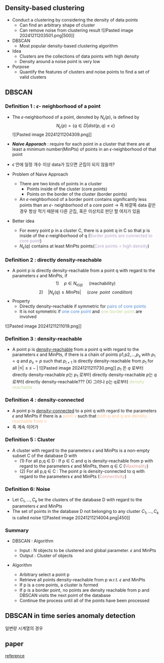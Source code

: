 ## Density-based clustering
- Conduct a clustering by considering the density of data points
	- Can find an arbitrary shape of cluster
	- Can remove noise from clustering result 
![[Pasted image 20241211203501.png|500]]
- DBSCAN
	- Most popular density-based clustering algorithm
- Idea
	- Clusters are the collections of data points with high density
	- Density around a noise point is very low
- Purpose
	- Quantify the features of clusters and noise points to find a set of valid clusters

## DBSCAN
### Definition 1 : $\epsilon$- neighborhood of a point
- The $\epsilon$-neighborhood of a point, denoted by $N_{\epsilon}(p)$, is defined by
$$N_{\epsilon}(p) = \{q\in D | dist(p,q) \leq \epsilon \}$$
![[Pasted image 20241211204309.png]]
- ***Naive Apporach*** : require for each point in a cluster that there are at least a minimum
  number(MinPts) of points in an $\epsilon$-neighborhood of that point 
- $\epsilon$ 안에 일정 개수 이상 data가 있으면 군집이 되지 않을까?

- Problem of Naive Approach
	- There are two kinds of points in a cluster
		- Points inside of the cluster (core points)
		- Points on the border of the cluster (border points)
	- An $\epsilon$-neighborhood of a border point contains significantly less points than an 
	  $\epsilon$- neighborhood of a core point
->  즉 바깥쪽 data 같은 경우 항상 적기 때문에 다른 군집, 혹은 이상치로 판단 할 여지가 있음 
 
- Better idea
	- For every point p in a cluster C, there is a point q in C so that p is inside of the $\epsilon$-neighborhood of q (<font color="#b2a2c7">Border points are connected to core point</font>)
	- $N_{\epsilon}(q)$ contains at least MinPts points(<font color="#b2a2c7">Core points = high density</font>)

### Definition 2 : directly density-reachable
- A point p is directly density-reachable from a point q with regard to the parameters $\epsilon$ and MinPts, if 
$$1) \quad p \in N_{\epsilon(q)} \;\quad (\text{reachability})$$
$$2) \quad |N_{\epsilon}(q) \geq MinPts | \;\quad (core \;\; point\;\; condiiton)$$
- Property
	- Directly density-reachable if symmetric for <font color="#548dd4">pairs of core points</font>
	- It is not symmetric if <font color="#548dd4">one core point</font> and <font color="#c3d69b">one border point</font> are involved

![[Pasted image 20241211211019.png]]


### Definition 3 : density-reachable
- A point p is <u>density-reachable</u> from a point q with regard to the parameters $\epsilon$ and MinPts, if there is a chain of points p1,p2,...,$p_{s}$ with $p_1 = q$ and $p_s = p$ such that $p_{i+1}$ is directly density-reachable from $p_1$ for all $| \leq | \leq s-|$ 
![[Pasted image 20241211211730.png]]
$p_1$ 은 $q$ 로부터 directly density-reachable
$p$는 $p_1$ 로부터 directly density-reachable
$p$는 $q$로부터 directly density-reachable??? (X) 그러나 p는 q로부터<font color="#c3d69b"> density reachable</font>

### Definition 4 : density-connected 

- A point p is <u>density-connected</u> to a pint q with regard to the parameters $\epsilon$ and MinPts
  if there is a <font color="#fac08f">point v</font> such that <font color="#fac08f">both p and q are density-reachable from v</font>
- 즉 계속 이어가

### Definition 5 : Cluster

- A cluster with regard to the parameters $\epsilon$ and MinPts is a non-empty subset C of the database D with 
	- (1) For all p,q $\in$ D : If p $\in$ C and q is density-reachable from p with regard to the parameters $\epsilon$ and MinPts, them q $\in$ C (<font color="#d99694">Maximality</font>)
	- (2) For all p,q $\in$ C : The point p is density-connected to q with regard to the parameters $\epsilon$ and MinPts (<font color="#d99694">Connectivity</font>)

### Definition 6: Noise
- Let $C_1,...,C_k$ be the clusters of the database D with regard to the parameters $\epsilon$ and MinPts
- The set of points in the database D not belonging to any cluster $C_1,...,C_k$ is called noise 
![[Pasted image 20241211214004.png|450]]

### Summary
- DBSCAN : Algorithm
	- Input : N objects to be clustered and global parameter. $\epsilon$ and MinPts
	- Output : Cluster of objects

- Algorithm
	- Arbitrary select a point p
	- Retrieve all points density-reachable from p w.r.t. $\epsilon$  and MinPts
	- If p is a core points, a cluster is formed
	- If p is a border point, no points are density reachable from p and DBSCAN visits the next point of the database
	- Continue the process until all of the points have been processed 


## DBSCAN in time series anomaly detection

일변량 시계열의 경우 


## paper 
[reference](https://arxiv.org/pdf/2004.00433)

